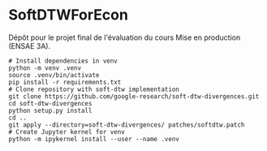 # SoftDTWForEcon
Dépôt pour le projet final de l'évaluation du cours Mise en production (ENSAE 3A).

```
# Install dependencies in venv
python -m venv .venv
source .venv/bin/activate
pip install -r requirements.txt
# Clone repository with soft-dtw implementation
git clone https://github.com/google-research/soft-dtw-divergences.git
cd soft-dtw-divergences
python setup.py install
cd ..
git apply --directory=soft-dtw-divergences/ patches/softdtw.patch
# Create Jupyter kernel for venv
python -m ipykernel install --user --name .venv
```

